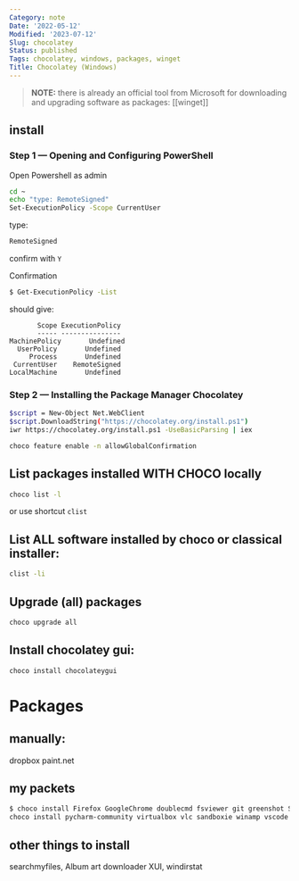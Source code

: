 ```yaml
---
Category: note
Date: '2022-05-12'
Modified: '2023-07-12'
Slug: chocolatey
Status: published
Tags: chocolatey, windows, packages, winget
Title: Chocolatey (Windows)
---
```


> **NOTE:** 
> there is already an official tool from Microsoft for downloading and upgrading software as packages: [[winget]]

## install
### Step 1 — Opening and Configuring PowerShell
Open Powershell as admin
```sh
cd ~
echo "type: RemoteSigned"
Set-ExecutionPolicy -Scope CurrentUser
```

type:
```sh
RemoteSigned
```
confirm with `Y`

Confirmation
```sh
$ Get-ExecutionPolicy -List
```
should give:
 ```
        Scope ExecutionPolicy
        ----- ---------------
MachinePolicy       Undefined
   UserPolicy       Undefined
      Process       Undefined
  CurrentUser    RemoteSigned
 LocalMachine       Undefined
```

### Step 2 — Installing the Package Manager Chocolatey
```sh
$script = New-Object Net.WebClient
$script.DownloadString("https://chocolatey.org/install.ps1")
iwr https://chocolatey.org/install.ps1 -UseBasicParsing | iex
```

```sh
choco feature enable -n allowGlobalConfirmation
```

## List packages installed WITH CHOCO locally
```sh
choco list -l
```
or use shortcut `clist`

## List ALL software installed by choco or classical installer:
```sh
clist -li
```

## Upgrade (all) packages
```sh
choco upgrade all
```

## Install chocolatey gui:
```
choco install chocolateygui
```

# Packages
## manually:
dropbox
paint.net

## my packets
```sh
$ choco install Firefox GoogleChrome doublecmd fsviewer git greenshot SublimeText3 winscp sumatrapdf kitty ccleaner procmon conemu f.lux transmission 
choco install pycharm-community virtualbox vlc sandboxie winamp vscode meld partitionwizard ffmepg cmder defraggler
```

## other things to install
searchmyfiles, Album art downloader XUI, windirstat
